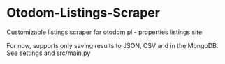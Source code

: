 # Otodom-Listings-Scraper
Customizable listings scraper for otodom.pl - properties listings site

For now, supports only saving results to JSON, CSV and in the MongoDB. See settings and src/main.py
